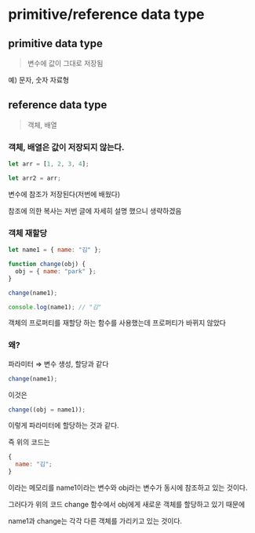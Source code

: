 # **primitive/reference data type**

## **primitive data type**

> 변수에 값이 그대로 저장됨

예) 문자, 숫자 자료형

## **reference data type**

> 객체, 배열

### 객체, 배열은 값이 저장되지 않는다.

```jsx
let arr = [1, 2, 3, 4];

let arr2 = arr;
```

변수에 참조가 저장된다(저번에 배웠다)

참조에 의한 복사는 저번 글에 자세히 설명 했으니 생략하겠음

### 객체 재할당

```jsx
let name1 = { name: "김" };

function change(obj) {
  obj = { name: "park" };
}

change(name1);

console.log(name1); // "김"
```

객체의 프로퍼티를 재할당 하는 함수를 사용했는데 프로퍼티가 바뀌지 않았다

### 왜?

파라미터 ⇒ 변수 생성, 할당과 같다

```jsx
change(name1);
```

이것은

```jsx
change((obj = name1));
```

이렇게 파라미터에 할당하는 것과 같다.

즉 위의 코드는

```jsx
{
  name: "김";
}
```

이라는 메모리를 name1이라는 변수와 obj라는 변수가 동시에 참조하고 있는 것이다.

그러다가 위의 코드 change 함수에서 obj에게 새로운 객체를 할당하고 있기 때문에

name1과 change는 각각 다른 객체를 가리키고 있는 것이다.
